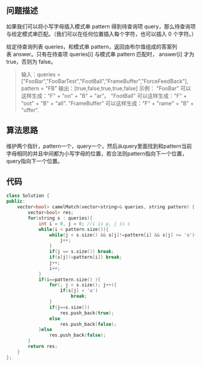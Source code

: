 ## 问题描述

如果我们可以将小写字母插入模式串 pattern 得到待查询项 query，那么待查询项与给定模式串匹配。（我们可以在任何位置插入每个字符，也可以插入 0 个字符。）

给定待查询列表 queries，和模式串 pattern，返回由布尔值组成的答案列表 answer。只有在待查项 queries[i] 与模式串 pattern 匹配时， answer[i] 才为 true，否则为 false。

> 输入：queries = ["FooBar","FooBarTest","FootBall","FrameBuffer","ForceFeedBack"], pattern = "FB"
输出：[true,false,true,true,false]
示例：
"FooBar" 可以这样生成："F" + "oo" + "B" + "ar"。
"FootBall" 可以这样生成："F" + "oot" + "B" + "all".
"FrameBuffer" 可以这样生成："F" + "rame" + "B" + "uffer".

## 算法思路

维护两个指针，pattern一个，query一个，然后从query里面找到和pattern当前字母相同的并且中间都为小写字母的位置，若合法则pattern指向下一个位置，query指向下一个位置。

## 代码

```c++
class Solution {
public:
    vector<bool> camelMatch(vector<string>& queries, string pattern) {
        vector<bool> res;
        for(string s : queries){
            int i = 0, j = 0; //i is p, j is s
            while(i < pattern.size()){
                while(j < s.size() && s[j]!=pattern[i] && s[j] >= 'a'){
                    j++;
                }
                if(j == s.size()) break;
                if(s[j]!=pattern[i]) break;
                j++;
                i++;
            }
            if(i==pattern.size() ){
                for(; j < s.size(); j++){
                    if(s[j] < 'a')
                        break;
                }
                if(j==s.size())
                    res.push_back(true);
                else
                    res.push_back(false);
            }else
                res.push_back(false);
        }
        return res;
    }
};
```